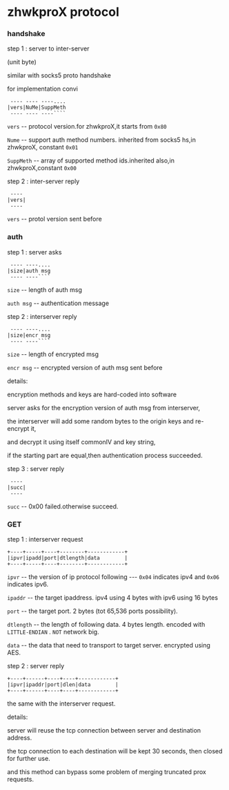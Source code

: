 # zhwkproX protocol

### handshake

step 1 : server to inter-server

(unit byte)

similar with socks5 proto handshake

for implementation convi

```
 ---- ---- ----....
|vers|NuMe|SuppMeth
 ---- ---- ----````
```

`vers` -- protocol version.for zhwkproX,it starts from `0x80`

`Nume` -- support auth method numbers. inherited from socks5 hs,in zhwkproX, constant `0x01`

`SuppMeth` -- array of supported method ids.inherited also,in zhwkproX,constant `0x00`



step 2 : inter-server reply

```
 ---- 
|vers|
 ----
```

`vers` -- protol version sent before



### auth

step 1 : server asks

```
 ---- ----....
|size|auth msg
 ---- ----````
```

`size` -- length of auth msg

`auth msg` -- authentication message



step 2 : interserver reply

```
 ---- ----....
|size|encr msg
 ---- ----````
```

`size` -- length of encrypted msg

`encr msg` -- encrypted version of auth msg sent before



details:

encryption methods and keys are hard-coded into software

server asks for the encryption version of auth msg from interserver,

the interserver will add some random bytes to the origin keys and re-encrypt it,

and decrypt it using itself commonIV and key string,

if the starting part are equal,then authentication process succeeded.



step 3 : server reply

```
 ----
|succ|
 ----
```

`succ` -- 0x00 failed.otherwise succeed.



### GET

step 1 : interserver request

```
+----+-----+----+--------+------------+
|ipvr|ipadd|port|dtlength|data        |
+----+-----+----+--------+------------+
```

`ipvr` -- the version of ip protocol following --- `0x04` indicates ipv4 and `0x06` indicates ipv6.

`ipaddr` -- the target ipaddress. ipv4 using 4 bytes with ipv6 using 16 bytes

`port` -- the target port. 2 bytes (tot 65,536 ports possibility).

`dtlength` -- the length of following data. 4 bytes length. encoded with `LITTLE-ENDIAN` . `NOT` network big.

`data` -- the data that need to transport to target server. encrypted using AES.



step 2 : server reply

```
+----+------+----+----+------------+
|ipvr|ipaddr|port|dlen|data        |
+----+------+----+----+------------+
```

the same with the interserver request.



details:

server will reuse the tcp connection between server and destination address.

the tcp connection to each destination will be kept 30 seconds, then closed for further use.

and this method can bypass some problem of merging truncated prox requests.